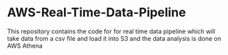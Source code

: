 # AWS-Real-Time-Data-Pipeline
This repository contains the code for for real time data pipeline which will take data from a csv file and load it into S3 and the data analysis is done on AWS Athena
